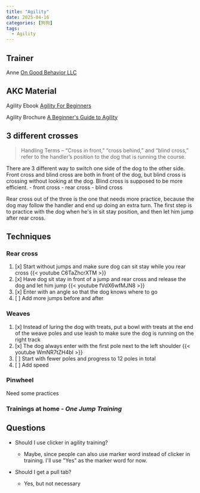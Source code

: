 ```yaml
---
title: "Agility"
date: 2025-04-16
categories: [狗狗]
tags:
  - Agility
---
```


## Trainer
Anne
[On Good Behavior LLC](https://ongoodbehavior.com/agility/)

## AKC Material
Agility Ebook
[Agility For Beginners](https://images.akc.org/pdf/ebook/Agility_NEW.pdf)

Agility Brochure
[A Beginner's Guide to Agility](https://images.akc.org/pdf/events/agility/Agility_Brochure.pdf)

## 3 different crosses
> Handling Terms – “Cross in front,” “cross behind,” and “blind cross,” refer to the handler’s position to the dog that is running the course.

There are 3 different way to switch one side of the dog to the other side. Front cross and blind cross are both in front of the dog, but blind cross is crossing without looking at the dog. Blind cross is supposed to be more efficient.
    - front cross
    - rear cross
    - blind cross

Rear cross out of the three is the one that needs more practice, because the dog may follow the handler and end up doing an extra turn. The first step is to practice with the dog when he's in sit stay position, and then let him jump after rear cross.

## Techniques
### Rear cross 
1. [x] Start without jumps and make sure dog can sit stay while you rear cross
{{< youtube C6TaZhcrXTM >}}
2. [x] Have dog sit stay in front of a jump and rear cross and release the dog and let him jump
{{< youtube fVdX6wfMJN8 >}}
3. [x] Enter with an angle so that the dog knows where to go
4. [ ] Add more jumps before and after

### Weaves
1. [x] Instead of luring the dog with treats, put a bowl with treats at the end of the weave poles and use leash to make sure the dog is running on the right track
2. [x] The dog always enter with the first pole next to the left shoulder
{{< youtube WmNR7tZH4bI >}}
3. [ ] Start with fewer poles and progress to 12 poles in total
4. [ ] Add speed

### Pinwheel
Need some practices

### Trainings at home - _One Jump Training_

## Questions
- Should I use clicker in agility training?
    
  - Maybe, since people can also use marker word instead of clicker in training. I'll use "Yes" as the marker word for now.
  
- Should I get a pull tab?

  - Yes, but not necessary

